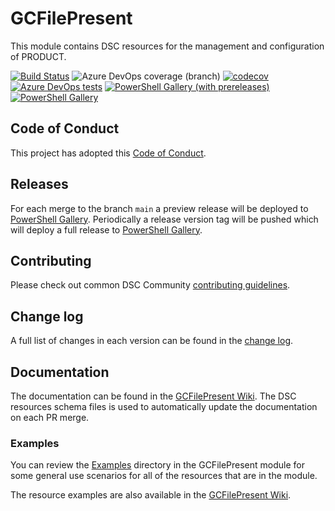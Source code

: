 # GCFilePresent

<!-- Update what the product or function is called /-->
This module contains DSC resources for the management and
configuration of PRODUCT.

<!-- Update with the correct definition number - replace 9999 with the definition number for the pipeline /-->
[![Build Status](https://dev.azure.com/dsccommunity/GCFilePresent/_apis/build/status/dsccommunity.GCFilePresent?branchName=main)](https://dev.azure.com/dsccommunity/GCFilePresent/_build/latest?definitionId=9999&branchName=main)
![Azure DevOps coverage (branch)](https://img.shields.io/azure-devops/coverage/dsccommunity/GCFilePresent/9999/main)
[![codecov](https://codecov.io/gh/dsccommunity/GCFilePresent/branch/main/graph/badge.svg)](https://codecov.io/gh/dsccommunity/GCFilePresent)
[![Azure DevOps tests](https://img.shields.io/azure-devops/tests/dsccommunity/GCFilePresent/9999/main)](https://dsccommunity.visualstudio.com/GCFilePresent/_test/analytics?definitionId=9999&contextType=build)
[![PowerShell Gallery (with prereleases)](https://img.shields.io/powershellgallery/vpre/GCFilePresent?label=GCFilePresent%20Preview)](https://www.powershellgallery.com/packages/GCFilePresent/)
[![PowerShell Gallery](https://img.shields.io/powershellgallery/v/GCFilePresent?label=GCFilePresent)](https://www.powershellgallery.com/packages/GCFilePresent/)

## Code of Conduct

This project has adopted this [Code of Conduct](CODE_OF_CONDUCT.md).

## Releases

For each merge to the branch `main` a preview release will be
deployed to [PowerShell Gallery](https://www.powershellgallery.com/).
Periodically a release version tag will be pushed which will deploy a
full release to [PowerShell Gallery](https://www.powershellgallery.com/).

## Contributing

Please check out common DSC Community [contributing guidelines](https://dsccommunity.org/guidelines/contributing).

## Change log

A full list of changes in each version can be found in the [change log](CHANGELOG.md).

## Documentation

The documentation can be found in the [GCFilePresent Wiki](https://github.com/dsccommunity/GCFilePresent/wiki).
The DSC resources schema files is used to automatically update the
documentation on each PR merge.

### Examples

You can review the [Examples](/source/Examples) directory in the GCFilePresent module
for some general use scenarios for all of the resources that are in the module.

The resource examples are also available in the [GCFilePresent Wiki](https://github.com/dsccommunity/GCFilePresent/wiki).

